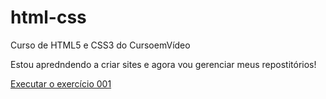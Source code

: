 # html-css
 Curso de HTML5 e CSS3 do CursoemVídeo

 Estou apredndendo a criar sites e agora vou gerenciar meus repostitórios!

 <a href= "https://fernandohenrique01.github.io/html-css/exercícios/ex001/index.htm">Executar o exercício 001</a>

